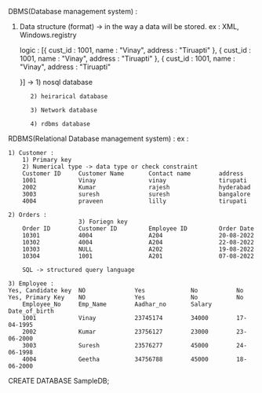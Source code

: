 
DBMS(Database management system) : 
1) Data structure (format) -> in the way a data will be stored.
    ex : XML, Windows.registry

    logic : [{
        cust_id : 1001,
        name : "Vinay",
        address : "Tiruapti"
    },
    {
        cust_id : 1001,
        name : "Vinay",
        address : "Tiruapti"
    },
    {
        cust_id : 1001,
        name : "Vinay",
        address : "Tiruapti"

    }] -> 1) nosql database

          2) heirarical database

          3) Network database 

          4) rdbms database 

RDBMS(Relational Database management system) : 
    ex : 

    1) Customer : 
        1) Primary key
        2) Numerical type -> data type or check constraint
        Customer ID     Customer Name       Contact name        address
        1001            Vinay               vinay               tirupati
        2002            Kumar               rajesh              hyderabad
        3003            suresh              suresh              bangalore
        4004            praveen             lilly               tirupati

    2) Orders : 
                        3) Foriegn key
        Order ID        Customer ID         Employee ID         Order Date
        10301           4004                A204                20-08-2022
        10302           4004                A204                22-08-2022
        10303           NULL                A202                19-08-2022
        10304           1001                A201                07-08-2022

        SQL -> structured query language

    3) Employee :
    Yes, Candidate key  NO              Yes             No           No
    Yes, Primary Key    NO              Yes             No           No
        Employee_No     Emp_Name        Aadhar_no       Salary       Date_of_birth 
        1001            Vinay           23745174        34000        17-04-1995
        2002            Kumar           23756127        23000        23-06-2000         
        3003            Suresh          23576277        45000        24-06-1998
        4004            Geetha          34756788        45000        18-06-2000

CREATE DATABASE SampleDB;